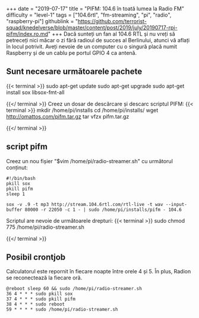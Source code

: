 +++
date = "2019-07-17"
title = "PIFM: 104.6 în toată lumea la Radio FM"
difficulty = "level-1"
tags = ["104.6rtl", "fm-streaming", "pi", "radio", "raspberry-pi"]
githublink = "https://github.com/terrorist-squad/knedelverse/blob/master/content/post/2019/july/20190717-rpi-pifm/index.ro.md"
+++
Dacă sunteți un fan al 104.6 RTL și nu vreți să petreceți nici măcar o zi fără radioul de succes al Berlinului, atunci vă aflați în locul potrivit. Aveți nevoie de un computer cu o singură placă numit Raspberry și de un cablu pe portul GPIO 4 ca antenă.
## Sunt necesare următoarele pachete

{{< terminal >}}
sudo apt-get update
sudo apt-get upgrade
sudo apt-get install sox libsox-fmt-all

{{</ terminal >}}
Creez un dosar de descărcare și descarc scriptul PIFM:
{{< terminal >}}
mkdir /home/pi/installs
cd /home/pi/installs/
wget http://omattos.com/pifm.tar.gz
tar vfzx pifm.tar.gz

{{</ terminal >}}

## script pifm
Creez un nou fișier "$vim /home/pi/radio-streamer.sh" cu următorul conținut:
```
#!/bin/bash 
pkill sox 
pkill pifm 
sleep 1 

sox -v .9 -t mp3 http://stream.104.6rtl.com/rtl-live -t wav --input-buffer 80000 -r 22050 -c 1 - | sudo /home/pi/installs/pifm - 104.6

```
Scriptul are nevoie de următoarele drepturi:
{{< terminal >}}
sudo chmod 775 /home/pi/radio-streamer.sh

{{</ terminal >}}

## Posibil crontjob
Calculatorul este repornit în fiecare noapte între orele 4 și 5. În plus, Radion se reconectează la fiecare oră.
```
@reboot sleep 60 && sudo /home/pi/radio-streamer.sh 
36 4 * * * sudo pkill sox 
37 4 * * * sudo pkill pifm 
38 4 * * * sudo reboot 
59 * * * * sudo /home/pi/radio-streamer.sh

```
